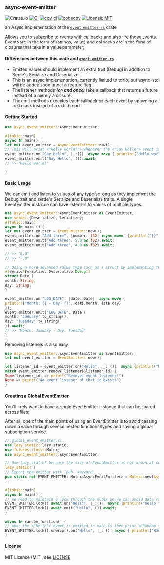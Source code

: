 ### async-event-emitter
![Crates.io](https://img.shields.io/crates/v/async-event-emitter)
[![CI](https://github.com/spencerjibz/async-event-emitter-rs/actions/workflows/ci.yml/badge.svg)](https://github.com/spencerjibz/async-event-emitter-rs/actions/workflows/ci.yml)
[![cov_ci](https://github.com/spencerjibz/async-event-emitter-rs/actions/workflows/codecov.yml/badge.svg)](https://github.com/spencerjibz/async-event-emitter-rs/actions/workflows/codecov.yml)
[![codecov](https://codecov.io/gh/spencerjibz/async-event-emitter-rs/graph/badge.svg?token=WDGKRW604P)](https://codecov.io/gh/spencerjibz/async-event-emitter-rs)
[![License: MIT](https://img.shields.io/badge/License-MIT-yellow.svg)](https://opensource.org/licenses/MIT)

an Async implementation of the [`event-emitter-rs`](https://crates.io/crates/event-emitter-rs) crate

Allows you to subscribe to events with callbacks and also fire those events.
Events are in the form of (strings, value) and callbacks are in the form of closures that take in a value parameter;

#### Differences between this crate and [`event-emitter-rs`](https://crates.io/crates/event-emitter-rs)

-    Emitted values should implement an extra trait (Debug) in addition to Serde's Serialize and Deserialize.
-    This is an async implementation, currently limited to tokio, but async-std will be added soon under a feature flag.
-    The listener methods **_(on and once)_** take a callback that returns a future instead of a merely a closure.
-    The emit methods executes each callback on each event by spawning a tokio task instead of a std::thread

#### Getting Started

```rust
use async_event_emitter::AsyncEventEmitter;

#[tokio::main]
async fn main() {
let mut event_emitter = AsyncEventEmitter::new();
// This will print <"Hello world!"> whenever the <"Say Hello"> event is emitted
event_emitter.on("Say Hello", |_:()|  async move { println!("Hello world!")});
event_emitter.emit("Say Hello", ()).await;
// >> "Hello world!"

}
```

#### Basic Usage

We can emit and listen to values of any type so long as they implement the Debug trait and serde's Serialize and Deserialize traits.
A single EventEmitter instance can have listeners to values of multiple types.

```rust
use async_event_emitter::AsyncEventEmitter as EventEmitter;
use serde::{Deserialize, Serialize};
#[tokio::main]
async fn main () {
let mut event_emitter = EventEmitter::new();
event_emitter.on("Add three", |number: f32| async move  {println!("{}", number + 3.0)});
event_emitter.emit("Add three", 5.0 as f32).await;
event_emitter.emit("Add three", 4.0 as f32).await;

// >> "8.0"
// >> "7.0"

// Using a more advanced value type such as a struct by implementing the serde traits
#[derive(Serialize, Deserialize,Debug)]
struct Date {
month: String,
day: String,
}

event_emitter.on("LOG_DATE", |date: Date|  async move {
println!("Month: {} - Day: {}", date.month, date.day)
});
event_emitter.emit("LOG_DATE", Date {
month: "January".to_string(),
day: "Tuesday".to_string()
}).await;
// >> "Month: January - Day: Tuesday"
}
```

Removing listeners is also easy

```rust
use async_event_emitter::AsyncEventEmitter as EventEmitter;
let mut event_emitter = EventEmitter::new();

let listener_id = event_emitter.on("Hello", |_: ()|  async {println!("Hello World")});
match event_emitter.remove_listener(&listener_id) {
Some(listener_id) => print!("Removed event listener!"),
None => print!("No event listener of that id exists")
}
```

#### Creating a Global EventEmitter

You'll likely want to have a single EventEmitter instance that can be shared across files;

After all, one of the main points of using an EventEmitter is to avoid passing down a value through several nested functions/types and having a global subscription service.

```rust
// global_event_emitter.rs
use lazy_static::lazy_static;
use futures::lock::Mutex;
use async_event_emitter::AsyncEventEmitter;

// Use lazy_static! because the size of EventEmitter is not known at compile time
lazy_static! {
// Export the emitter with `pub` keyword
pub static ref EVENT_EMITTER: Mutex<AsyncEventEmitter> = Mutex::new(AsyncEventEmitter::new());
}.

#[tokio::main]
async fn main() {
// We need to maintain a lock through the mutex so we can avoid data races
EVENT_EMITTER.lock().await.on("Hello", |_:()|  async {println!("hello there!")});
EVENT_EMITTER.lock().await.emit("Hello", ()).await;
}

async fn random_function() {
// When the <"Hello"> event is emitted in main.rs then print <"Random stuff!">
EVENT_EMITTER.lock().unwrap().on("Hello", |_: ()| async { println!("Random stuff!")});
}

```

#### License
MIT License (MIT), see [LICENSE](LICENSE)
